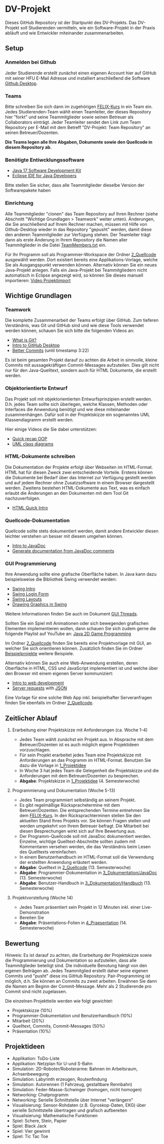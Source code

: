 # DV-Projekt

Dieses GitHub Repository ist der Startpunkt des DV-Projekts. Das DV-Projekt soll Studierenden vermitteln, wie ein Software-Projekt in der Praxis abläuft und wie Entwickler miteinander zusammenarbeiten.

## Setup

### Anmelden bei Github

Jeder Studierende erstellt zunächst einen eigenen Account hier auf GitHub mit seiner HFU E-Mail Adresse und installiert anschließend die Software [Github Desktop](https://desktop.github.com).

### Teams

Bitte schreiben Sie sich dann im zugehörigen [FELIX-Kurs](https://felix.hs-furtwangen.de/url/RepositoryEntry/4067262512)  in ein Team ein. Jedes Studierenden-Team wählt einen Teamleiter, der dieses Repository hier "forkt" und seine Teammitglieder sowie seinen Betreuer als Collaborators einträgt. Jeder Teamleiter sendet den Link zum Team Repository per E-Mail mit dem Betreff "DV-Projekt: Team Repository" an seinen Betreuer/Dozenten.

**Die Teams legen alle Ihre Abgaben, Dokumente sowie den Quellcode in diesem Repository ab.**

### Benötigte Entiwcklungssoftware

* [Java 17 Software Development Kit](https://www.oracle.com/java/technologies/javase/jdk17-archive-downloads.html)
* [Eclipse IDE for Java Developers](https://eclipse.org/downloads)

Bitte stellen Sie sicher, dass alle Teammitglieder dieselbe Version der Softwarepakete haben

### Einrichtung

Alle Teammitglieder "clonen" das Team Repository auf Ihren Rechner (siehe Abschnitt "Wichtige Grundlagen > Teamwork" weiter unten). Änderungen, die Sie anschließend auf Ihrem Rechner machen, müssen mit Hilfe von Github-Desktop wieder in das Repository "gepusht" werden, damit diese den anderen Teammitglieder zur Verfügung stehen. Der Teamleiter trägt dann als erste Änderung in Ihrem Repository die Namen aller Teammitglieder in die Datei [TeamMembers.txt](TeamMembers.txt) ein.

Für Ihr Programm soll als Programmier-Workspace der Ordner [2_Quellcode](2_Quellcode) ausgewählt werden. Dort existiert bereits eine Applikations-Vorlage, welche Sie als Ausgangspunkt verwenden können. Alternativ können Sie ein neues Java-Projekt anlegen. Falls ein Java-Projekt bei Teammitgliedern nicht automatisch in Eclipse angezeigt wird, so können Sie dieses manuell importieren: [Video Projektimport](https://youtu.be/R3k8S28pr1c)

## Wichtige Grundlagen

### Teamwork

Die komplette Zusammenarbeit der Teams erfolgt über GitHub. Zum tieferen Verständnis, was Git und GitHub sind und wie diese Tools verwendet werden können, schauen Sie sich bitte die folgenden Videos an:
* [What is Git?](https://youtu.be/2ReR1YJrNOM)
* [Intro to GitHub Desktop](https://youtu.be/77W2JSL7-r8)
* [Better Commits](https://youtu.be/Hlp-9cdImSM) (until timestamp 3:22)

Es ist beim gesamten Projekt darauf zu achten die Arbeit in sinnvolle, kleine Commits mit aussagekräftigen Commit-Messages aufzuteilen. Dies gilt nicht nur für den Java-Quelltext, sondern auch für HTML Dokumente, die erstellt werden.

### Objektorientierte Entwurf

Das Projekt soll mit objektorientierten Entwurfsprinzipien erstellt werden. D.h. jedes Team sollte sich überlegen, welche Klassen, Methoden oder Interfaces die Anwendung benötigt und wie diese miteinander zusammenhängen. Dafür soll in der Projektskizze ein sogenanntes UML Klassendiagramm erstellt werden.

Hier einige Videos die Sie dabei unterstützen:
* [Quick recap OOP](https://youtu.be/1ONhXmQuWP8)
* [UML class diagrams](https://youtu.be/UI6lqHOVHic)

### HTML-Dokumente schreiben

Die Dokumentation der Projekte erfolgt über Webseiten im HTML-Format. HTML hat für diesen Zweck zwei entscheidende Vorteile. Erstens können die Dokumente bei Bedarf über das Internet zur Verfügung gestellt werden und auf jedem Rechner ohne Zusatzsoftware in einem Browser dargestellt werden. Zweitens bestehen HTML-Dokumente aus Text, was es einfach erlaubt die Änderungen an den Dokumenten mit dem Tool Git nachzuverfolgen.
* [HTML Quick Intro](https://youtu.be/ok-plXXHlWw)

### Quellcode-Dokumentation

Quellcode sollte stets dokumentiert werden, damit andere Entwickler diesen leichter verstehen un besser mit diesem umgehen können.
* [Intro to JavaDoc](https://youtu.be/CJxMwbJPisw)
* [Generate documentation from JavaDoc comments](https://youtu.be/Ls-NHebXY20)

### GUI Programmierung

Ihre Anwendung sollte eine grafische Oberfläche haben. In Java kann dazu beispielsweise die Bibliothek Swing verwendet werden:
* [Swing Intro](https://youtu.be/5o3fMLPY7qY)
* [Swing Login Form](https://youtu.be/iE8tZ0hn2Ws)
* [Swing Layouts](https://youtu.be/TxCHvvr2bMQ)
* [Drawing Graphics in Swing](https://youtu.be/KcEvHq8Pqs0)

Weitere Informationen finden Sie auch im Dokument [GUI Threads](2_Quellcode/GUI_Threads.pdf).

Sollten Sie ein Spiel mit Animationen oder sich bewegenden grafischen Elementen implementieren wollen, dann schauen Sie sich zudem gerne die folgende Playlist auf YouTube an: [Java 2D Game Programming](https://www.youtube.com/watch?v=LICU6zH8gVU&list=PLfHzvwt1lruOl0h6nn72545ISqh6Y1aPb&index=3)

Im Ordner [2_Quellcode](2_Quellcode) finden Sie bereits eine Projektvorlage mit GUI, an welcher Sie sich orientieren können. Zusätzlich finden Sie im Ordner [Beispielprojekte](Beispielprojekte) weitere Beispiele.

Alternativ können Sie auch eine Web-Anwendung erstellen, deren Oberfläche in HTML, CSS und JavaScript implementiert ist und welche über den Browser mit einem eigenen Server kommuniziert:
* [Intro to web development](https://www.youtube.com/playlist?list=PLZlA0Gpn_vH-cEDOofOujFIknfZZpIk3a)
* [Server requests](https://www.youtube.com/watch?v=cuEtnrL9-H0) with [JSON](https://www.youtube.com/watch?v=iiADhChRriM)

Eine Vorlage für eine solche Web App inkl. beispielhafter Serveranfragen finden Sie ebenfalls im Ordner [2_Quellcode](2_Quellcode).

## Zeitlicher Ablauf

1. Erarbeitung einer Projektskizze mit Anforderungen (ca. Woche 1-4)
	* Jedes Team wählt zunächst ein Projekt aus. In Absprache mit dem Betreuer/Dozenten ist es auch möglich eigene Projektideen vorzuschlagen.
	* Für sein Projekt erarbeitet jedes Team eine Projektskizze mit Anforderungen an das Programm im HTML-Format. Benutzen Sie dazu die Vorlage in [1_Projektidee](1_Projektidee)
	* In Woche 3 hat jedes Team die Gelegenheit die Projektskizze und die Anforderungen mit dem Betreuer/Dozenten zu besprechen.
	* **Abgabe**: Projektskizze in [1_Projektidee](1_Projektidee) (4. Semesterwoche)

2. Programmierung und Dokumentation (Woche 5-13)
	* Jedes Team programmiert selbständig an seinem Projekt.
	* Es gibt regelmäßige Rücksprachetermine mit dem Betreuer/Dozenten. Die entsprechenden Termine entnehmen Sie dem <a href="https://felix.hs-furtwangen.de/url/RepositoryEntry/4067262512" target="_blank">FELIX-Kurs</a>. In den Rücksprachterminen stellen Sie den aktuellen Stand Ihres Projekts vor. Sie können Fragen stellen und werden umgekehrt von Ihrem Betreuer befragt. Die Mitarbeit bei diesen Besprechungen wirkt sich auf Ihre Bewertung aus.
	* Der Programm-Quellcode soll mit JavaDoc dokumentiert werden. Einzelne, wichtige Quelltext-Abschnitte sollten zudem mit Kommentaren versehen werden, die das Verständnis beim Lesen des Quelltexts vereinfachen.
	* In einem Benutzerhandbuch im HTML-Format soll die Verwendung der erstellten Anwendung erläutert werden.
	* **Abgabe**: Quelltext in [2_Quellcode](2_Quellcode) (13. Semesterwoche)
	* **Abgabe**: Programmier-Dokumentation in [3_Dokumentation/JavaDoc](3_Dokumentation/JavaDoc) (13. Semesterwoche)
	* **Abgabe**: Benutzer-Handbuch in [3_Dokumentation/Handbuch](3_Dokumentation/Handbuch) (13. Semesterwoche)

3. Projektvorstellung (Woche 14)
	* Jedes Team präsentiert sein Projekt in 12 Minuten inkl. einer Live-Demonstration
	* Bereiten Sie
	* **Abgabe**: Präsentations-Folien in [4_Praesentation](4_Praesentation) (14. Semesterwoche)
	
## Bewertung

Hinweis: Es ist darauf zu achten, die Erarbeitung der Projektskizze sowie die Programmierung und Dokumentation so aufzuteilen, dass alle Teammitglieder beteiligt sind. Die individuelle Benotung hängt von den eigenen Beiträgen ab. Jedes Teammitglied erstellt daher seine eigenen Commits und "pusht" diese ins GitHub Repository. Pair-Programming ist möglich, d.h. Sie können an Commits zu zweit arbeiten. Erwähnen Sie dann die Namen am Beginn der Commit-Message. Mehr als 2 Studierende pro Commit sind nicht zugelassen.

Die einzelnen Projektteile werden wie folgt gewichtet:
* Projektskizze (10%)
* Programmier-Dokumentation und Benutzerhandbuch (10%)
* Mitarbeit (20%)
* Quelltext, Commits, Commit-Messages (50%)
* Präsentation (10%)

## Projektideen
* Applikation: ToDo-Liste
* Applikation: Netzplan für U-und S-Bahn
* Simulation: 2D-Roboter/Roboterarme: Bahnen im Arbeitsraum, Achsenbewegung 
* Simulation: Labyrinth erzeugen, Routenfindung
* Simulation: Autorennen (1 Fahrzeug, gestaltbare Rennbahn)
* Simulation: Feder-Masse-Schwinger (homogen, nicht homogen) 
* Networking: Chatprogramm 
* Networking: Serielle Schnittstelle über Internet "verlängern"
* Visualisierung: Sensor-Rohdaten (z.B. Gyroskop-Daten, EKG) über serielle Schnittstelle übertragen und grafisch aufbereiten
* Visualisierung: Mathematische Funktionen
* Spiel: Schere, Stein, Papier
* Spiel: Black Jack
* Spiel: Vier gewinnt
* Spiel: Tic Tac Toe


